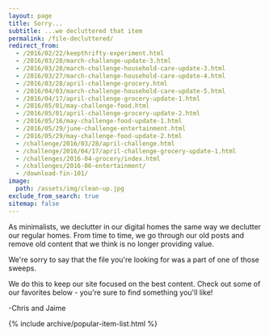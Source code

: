 ```yaml
---
layout: page
title: Sorry...
subtitle: ...we decluttered that item
permalink: /file-decluttered/
redirect_from:
  - /2016/02/22/keepthrifty-experiment.html
  - /2016/03/20/march-challenge-update-3.html
  - /2016/03/20/march-challenge-household-care-update-3.html
  - /2016/03/27/march-challenge-household-care-update-4.html
  - /2016/03/28/april-challenge-grocery.html
  - /2016/04/03/march-challenge-household-care-update-5.html
  - /2016/04/17/april-challenge-grocery-update-1.html
  - /2016/05/01/may-challenge-food.html
  - /2016/05/01/april-challenge-grocery-update-2.html
  - /2016/05/16/may-challenge-food-update-1.html
  - /2016/05/29/june-challenge-entertainment.html
  - /2016/05/29/may-challenge-food-update-2.html
  - /challenge/2016/03/28/april-challenge.html
  - /challenge/2016/04/17/april-challenge-grocery-update-1.html
  - /challenges/2016-04-grocery/index.html
  - /challenges/2016-06-entertainment/
  - /download-fin-101/
image:
  path: /assets/img/clean-up.jpg
exclude_from_search: true
sitemap: false
---
```


As minimalists, we declutter in our digital homes the same way we declutter our regular homes. From time to time, we go through our old posts and remove old content that we think is no longer providing value.

We're sorry to say that the file you're looking for was a part of one of those sweeps.

We do this to keep our site focused on the best content. Check out some of our favorites below - you're sure to find something you'll like!

-Chris and Jaime

{% include archive/popular-item-list.html %}
